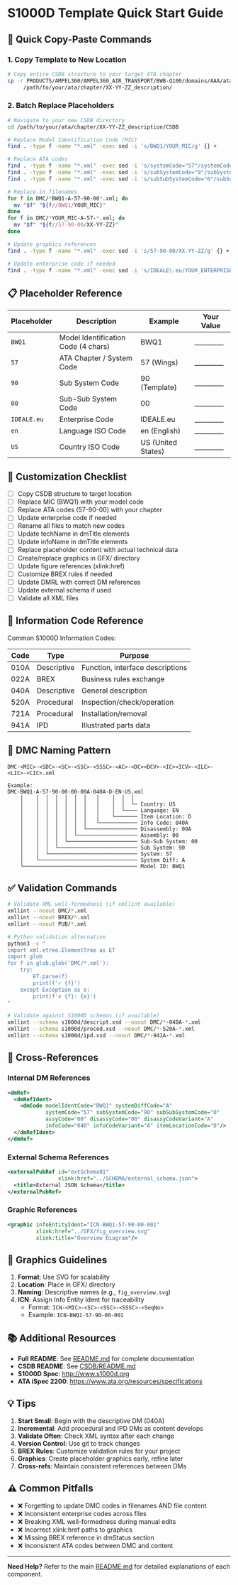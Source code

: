 # S1000D Template Quick Start Guide

## 🚀 Quick Copy-Paste Commands

### 1. Copy Template to New Location

```bash
# Copy entire CSDB structure to your target ATA chapter
cp -r PRODUCTS/AMPEL360/AMPEL360_AIR_TRANSPORT/BWB-Q100/domains/AAA/ata/ATA-57/57-90_S1000D_Template_Example/S1000D/data_modules/manual/57-90-00_template/CSDB \
     /path/to/your/ata/chapter/XX-YY-ZZ_description/
```

### 2. Batch Replace Placeholders

```bash
# Navigate to your new CSDB directory
cd /path/to/your/ata/chapter/XX-YY-ZZ_description/CSDB

# Replace Model Identification Code (MIC)
find . -type f -name "*.xml" -exec sed -i 's/BWQ1/YOUR_MIC/g' {} +

# Replace ATA codes
find . -type f -name "*.xml" -exec sed -i 's/systemCode="57"/systemCode="XX"/g' {} +
find . -type f -name "*.xml" -exec sed -i 's/subSystemCode="9"/subSystemCode="YY"/g' {} +
find . -type f -name "*.xml" -exec sed -i 's/subSubSystemCode="0"/subSubSystemCode="ZZ"/g' {} +

# Replace in filenames
for f in DMC/*BWQ1-A-57-90-00*.xml; do
  mv "$f" "${f//BWQ1/YOUR_MIC}"
done
for f in DMC/*YOUR_MIC-A-57-*.xml; do
  mv "$f" "${f//57-90-00/XX-YY-ZZ}"
done

# Update graphics references
find . -type f -name "*.xml" -exec sed -i 's/57-90-00/XX-YY-ZZ/g' {} +

# Update enterprise code if needed
find . -type f -name "*.xml" -exec sed -i 's/IDEALE\.eu/YOUR_ENTERPRISE/g' {} +
```

## 📋 Placeholder Reference

| Placeholder | Description | Example | Your Value |
|------------|-------------|---------|------------|
| `BWQ1` | Model Identification Code (4 chars) | BWQ1 | _________ |
| `57` | ATA Chapter / System Code | 57 (Wings) | _________ |
| `90` | Sub System Code | 90 (Template) | _________ |
| `00` | Sub-Sub System Code | 00 | _________ |
| `IDEALE.eu` | Enterprise Code | IDEALE.eu | _________ |
| `en` | Language ISO Code | en (English) | _________ |
| `US` | Country ISO Code | US (United States) | _________ |

## 🔧 Customization Checklist

- [ ] Copy CSDB structure to target location
- [ ] Replace MIC (BWQ1) with your model code
- [ ] Replace ATA codes (57-90-00) with your chapter
- [ ] Update enterprise code if needed
- [ ] Rename all files to match new codes
- [ ] Update techName in dmTitle elements
- [ ] Update infoName in dmTitle elements
- [ ] Replace placeholder content with actual technical data
- [ ] Create/replace graphics in GFX/ directory
- [ ] Update figure references (xlink:href)
- [ ] Customize BREX rules if needed
- [ ] Update DMRL with correct DM references
- [ ] Update external schema if used
- [ ] Validate all XML files

## 🎯 Information Code Reference

Common S1000D Information Codes:

| Code | Type | Purpose |
|------|------|---------|
| 010A | Descriptive | Function, interface descriptions |
| 022A | BREX | Business rules exchange |
| 040A | Descriptive | General description |
| 520A | Procedural | Inspection/check/operation |
| 721A | Procedural | Installation/removal |
| 941A | IPD | Illustrated parts data |

## 📝 DMC Naming Pattern

```
DMC-<MIC>-<SDC>-<SC>-<SSC>-<SSSC>-<AC>-<DC><DCV>-<IC><ICV>-<ILC>-<LIC>-<CIC>.xml

Example:
DMC-BWQ1-A-57-90-00-00-00A-040A-D-EN-US.xml
    │    │  │  │  │  │  │   │    │  │  │
    │    │  │  │  │  │  │   │    │  │  └─ Country: US
    │    │  │  │  │  │  │   │    │  └──── Language: EN
    │    │  │  │  │  │  │   │    └─────── Item Location: D
    │    │  │  │  │  │  │   └──────────── Info Code: 040A
    │    │  │  │  │  │  └──────────────── Disassembly: 00A
    │    │  │  │  │  └─────────────────── Assembly: 00
    │    │  │  │  └────────────────────── Sub-Sub System: 00
    │    │  │  └───────────────────────── Sub System: 90
    │    │  └──────────────────────────── System: 57
    │    └─────────────────────────────── System Diff: A
    └──────────────────────────────────── Model ID: BWQ1
```

## ✅ Validation Commands

```bash
# Validate XML well-formedness (if xmllint available)
xmllint --noout DMC/*.xml
xmllint --noout BREX/*.xml
xmllint --noout PUB/*.xml

# Python validation alternative
python3 -c "
import xml.etree.ElementTree as ET
import glob
for f in glob.glob('DMC/*.xml'):
    try:
        ET.parse(f)
        print(f'✓ {f}')
    except Exception as e:
        print(f'✗ {f}: {e}')
"

# Validate against S1000D schemas (if available)
xmllint --schema s1000d/descript.xsd --noout DMC/*-040A-*.xml
xmllint --schema s1000d/proced.xsd --noout DMC/*-520A-*.xml
xmllint --schema s1000d/ipd.xsd --noout DMC/*-941A-*.xml
```

## 🔗 Cross-References

### Internal DM References
```xml
<dmRef>
  <dmRefIdent>
    <dmCode modelIdentCode="BWQ1" systemDiffCode="A"
            systemCode="57" subSystemCode="90" subSubSystemCode="0"
            assyCode="00" disassyCode="00" disassyCodeVariant="A"
            infoCode="040" infoCodeVariant="A" itemLocationCode="D"/>
  </dmRefIdent>
</dmRef>
```

### External Schema References
```xml
<externalPubRef id="extSchema01" 
                xlink:href="../SCHEMA/external_schema.json">
  <title>External JSON Schema</title>
</externalPubRef>
```

### Graphic References
```xml
<graphic infoEntityIdent="ICN-BWQ1-57-90-00-001" 
         xlink:href="../GFX/fig_overview.svg" 
         xlink:title="Overview Diagram"/>
```

## 🎨 Graphics Guidelines

1. **Format**: Use SVG for scalability
2. **Location**: Place in GFX/ directory
3. **Naming**: Descriptive names (e.g., `fig_overview.svg`)
4. **ICN**: Assign Info Entity Ident for traceability
   - Format: `ICN-<MIC>-<SC>-<SSC>-<SSSC>-<SeqNo>`
   - Example: `ICN-BWQ1-57-90-00-001`

## 📚 Additional Resources

- **Full README**: See [README.md](./README.md) for complete documentation
- **CSDB README**: See [CSDB/README.md](./S1000D/data_modules/manual/57-90-00_template/CSDB/README.md)
- **S1000D Spec**: http://www.s1000d.org
- **ATA iSpec 2200**: https://www.ata.org/resources/specifications

## 💡 Tips

1. **Start Small**: Begin with the descriptive DM (040A)
2. **Incremental**: Add procedural and IPD DMs as content develops
3. **Validate Often**: Check XML syntax after each change
4. **Version Control**: Use git to track changes
5. **BREX Rules**: Customize validation rules for your project
6. **Graphics**: Create placeholder graphics early, refine later
7. **Cross-refs**: Maintain consistent references between DMs

## ⚠️ Common Pitfalls

- ❌ Forgetting to update DMC codes in filenames AND file content
- ❌ Inconsistent enterprise codes across files
- ❌ Breaking XML well-formedness during manual edits
- ❌ Incorrect xlink:href paths to graphics
- ❌ Missing BREX reference in dmStatus section
- ❌ Inconsistent ATA codes between DMC and content

---

**Need Help?**
Refer to the main [README.md](./README.md) for detailed explanations of each component.
